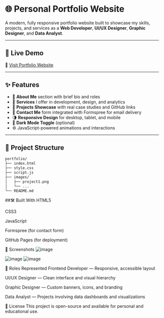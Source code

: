 # 🌐 Personal Portfolio Website

A modern, fully responsive portfolio website built to showcase my skills, projects, and services as a **Web Developer**, **UI/UX Designer**, **Graphic Designer**, and **Data Analyst**.

---

## 🚀 Live Demo

🔗 [Visit Portfolio Website](https://niharbhuvad.github.io/portfolio)

---

## ✨ Features

- 👋 **About Me** section with brief bio and roles
- 💼 **Services** I offer in development, design, and analytics
- 📂 **Projects Showcase** with real case studies and GitHub links
- 📧 **Contact Me** form integrated with Formspree for email delivery
- 🌗 **Responsive Design** for desktop, tablet, and mobile
- 🌙 **Dark Mode Toggle** (optional)
- ⚙️ JavaScript-powered animations and interactions

---

## 📁 Project Structure

```bash
portfolio/
├── index.html
├── style.css
├── script.js
├── images/
│   ├── project1.png
│   └── ...
└── README.md
```

##🛠️ Built With
HTML5

CSS3

JavaScript

Formspree (for contact form)

GitHub Pages (for deployment)

📸 Screenshots
![image](https://github.com/user-attachments/assets/020da750-9ba5-49f9-8eea-05d40bc8f7dc)

![image](https://github.com/user-attachments/assets/e9ba65e5-e2ef-4b0a-baa7-0c46ce126f96)
![image](https://github.com/user-attachments/assets/d1c1fdab-02c4-493e-b9c4-3643152115f4)

🧠 Roles Represented
Frontend Developer — Responsive, accessible layout

UI/UX Designer — Clean interface and visual hierarchy

Graphic Designer — Custom banners, icons, and branding

Data Analyst — Projects involving data dashboards and visualizations

📝 License
This project is open-source and available for personal and educational use.



